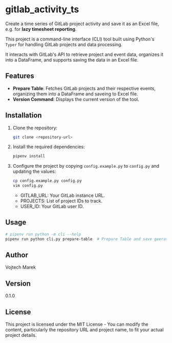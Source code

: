 # gitlab_activity_ts

Create a time series of GitLab project activity and save it as an Excel file, e.g. for **lazy timesheet reporting**.

This project is a command-line interface (CLI) tool built using Python's `Typer` for handling GitLab projects and data processing. 

It interacts with GitLab's API to retrieve project and event data, organizes it into a DataFrame, and supports saving the data in an Excel file.

## Features

- **Prepare Table**: Fetches GitLab projects and their respective events, organizing them into a DataFrame and saveing to Excel file.
- **Version Command**: Displays the current version of the tool.

[//]: # (- **Duplicate Lines**: Copies data between date ranges within the DataFrame.)

## Installation

1. Clone the repository:
   ```bash
   git clone <repository-url>
    ```
2. Install the required dependencies:
    ```bash
    pipenv install
    ```
3. Configure the project by copying `config.example.py` to `config.py` and updating the values:
    ```bash
    cp config.example.py config.py
    vim config.py
    ```
   - GITLAB_URL: Your GitLab instance URL.
   - PROJECTS: List of project IDs to track.
   - USER_ID: Your GitLab user ID.

## Usage
```bash
# pipenv run python -m cli --help
pipenv run python cli.py prepare-table  # Prepare Table and save geerated file to output folder
```

## Author
Vojtech Marek

## Version
0.1.0

## License
This project is licensed under the MIT License - You can modify the content, particularly the repository URL and project name, to fit your actual project details.
```